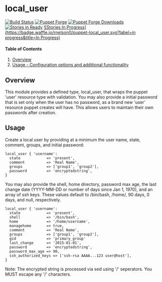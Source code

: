 # local_user

[![Build Status](https://travis-ci.org/rnelson0/puppet-local_user.png?branch=master)](https://travis-ci.org/rnelson0/puppet-local_user)
[![Puppet Forge](http://img.shields.io/puppetforge/v/rnelson0/local_user.svg)](https://forge.puppetlabs.com/rnelson0/local_user)
[![Puppet Forge Downloads](http://img.shields.io/puppetforge/dt/rnelson0/local_user.svg)](https://forge.puppetlabs.com/rnelson0/local_user)
[![Stories in Ready](https://badge.waffle.io/rnelson0/puppet-local_user.svg?label=ready&title=Ready)](http://waffle.io/rnelson0/puppet-modules)
[![Stories In Progress](https://badge.waffle.io/rnelson0/puppet-local_user.svg?label=in progress&title=In Progress)](http://waffle.io/rnelson0/puppet-modules)

#### Table of Contents

1. [Overview](#overview)
2. [Usage - Configuration options and additional functionality](#usage)

## Overview

This module provides a defined type, local_user, that wraps the puppet 'user'
resource type with validation. You may also provide a initial password that is
set only when the user has no password, as a brand new 'user' resource puppet
creates will have. This allows users to maintain their own passwords after
creation.

## Usage

Create a local user by providing at a minimum the user name, state, comment,
groups, and initial password:

    local_user { 'username':
      state            => 'present',
      comment          => 'Real Name',
      groups           => ['group1', 'group2'],
      password         => 'encryptedstring',
    }

You may also provide the shell, home directory, password max age, the last
change date (YYYY-MM-DD or number of days since Jan 1, 1970), and an array of ssh keys. These values
default to /bin/bash, /home/<username>, 90 days, 0 days, and null, respectively.

    local_user { 'username':
      state            => 'present',
      shell            => '/bin/bash',
      home             => '/home/username',
      managehome       => true,
      comment          => 'Real Name',
      groups           => ['group1', 'group2'],
      gid              => 'primary_group'
      last_change      => '2015-01-01',
      password         => 'encryptedstring',
      password_max_age => 90,
      ssh_authorized_keys => ['ssh-rsa AAAA...123 user@host'],
    }

Note: The encrypted string is processed via sed using '/' seperators. You MUST
escape any '/' characters.
